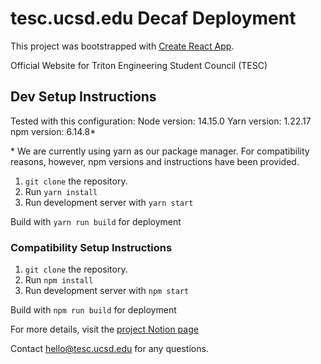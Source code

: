 # tesc.ucsd.edu Decaf Deployment
This project was bootstrapped with [Create React App](https://github.com/facebook/create-react-app).

Official Website for Triton Engineering Student Council (TESC)

## Dev Setup Instructions
Tested with this configuration:
Node version: 14.15.0
Yarn version: 1.22.17
npm version: 6.14.8\*

\* We are currently using yarn as our package manager. For compatibility reasons, however, npm versions and instructions have been provided.

1. `git clone` the repository.
2. Run `yarn install`
3. Run development server with `yarn start`

Build with `yarn run build` for deployment

### Compatibility Setup Instructions
1. `git clone` the repository.
2. Run `npm install`
3. Run development server with `npm start`

Build with `npm run build` for deployment

For more details, visit the [project Notion page](https://www.notion.so/tesc/tesc-ucsd-edu-7975664847334f6082ef9600374d425d)

Contact hello@tesc.ucsd.edu for any questions.

